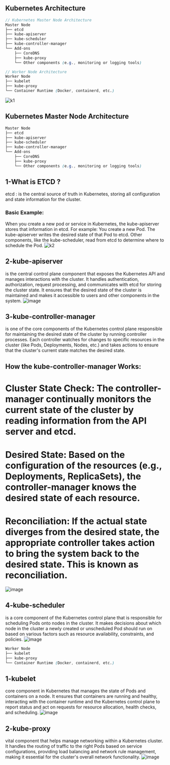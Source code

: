 ## Kubernetes Architecture
```scss
// Kubernetes Master Node Architecture
Master Node
├── etcd
├── kube-apiserver
├── kube-scheduler
├── kube-controller-manager
└── Add-ons
    ├── CoreDNS
    ├── kube-proxy
    └── Other components (e.g., monitoring or logging tools)

// Worker Node Architecture
Worker Node
├── kubelet
├── kube-proxy
└── Container Runtime (Docker, containerd, etc.)

```
![k1](https://github.com/user-attachments/assets/01eec61f-e5af-467a-85b7-696bef67b78e)



## Kubernetes Master Node Architecture

```scss
Master Node
├── etcd
├── kube-apiserver
├── kube-scheduler
├── kube-controller-manager
└── Add-ons
    ├── CoreDNS
    ├── kube-proxy
    └── Other components (e.g., monitoring or logging tools)
```

## 1-What is ETCD ? 
etcd : is the central source of truth in Kubernetes, storing all configuration and state information for the cluster.

### Basic Example:
When you create a new pod or service in Kubernetes, the kube-apiserver stores that information in etcd. For example:
You create a new Pod.
The kube-apiserver writes the desired state of that Pod to etcd.
Other components, like the kube-scheduler, read from etcd to determine where to schedule the Pod.
![k2](https://github.com/user-attachments/assets/4998c55b-82fb-42c5-b578-af310cd8ce14)

## 2-kube-apiserver
is the central control plane component that exposes the Kubernetes API and manages interactions with the cluster.
It handles authentication, authorization, request processing, and communicates with etcd for storing the cluster state.
It ensures that the desired state of the cluster is maintained and makes it accessible to users and other components in the system.
![image](https://github.com/user-attachments/assets/d638aca4-05e4-4f0f-abc4-e60f4e927d11)

## 3-kube-controller-manager
is one of the core components of the Kubernetes control plane responsible for maintaining the desired state of the cluster by running controller processes. Each controller watches for changes to specific resources in the cluster (like Pods, Deployments, Nodes, etc.) and takes actions to ensure that the cluster's current state matches the desired state.
## How the kube-controller-manager Works:
# Cluster State Check: The controller-manager continually monitors the current state of the cluster by reading information from the API server and etcd.
# Desired State: Based on the configuration of the resources (e.g., Deployments, ReplicaSets), the controller-manager knows the desired state of each resource.
# Reconciliation: If the actual state diverges from the desired state, the appropriate controller takes action to bring the system back to the desired state. This is known as reconciliation.
![image](https://github.com/user-attachments/assets/9b743bba-2f90-4434-9975-fef45571d342)

## 4-kube-scheduler 
is a core component of the Kubernetes control plane that is responsible for scheduling Pods onto nodes in the cluster. It makes decisions about which node in the cluster a newly created or unscheduled Pod should run on based on various factors such as resource availability, constraints, and policies.
![image](https://github.com/user-attachments/assets/dbaced5d-f74c-4cd2-86af-bb3002f3ae9e)

```scss
Worker Node
├── kubelet
├── kube-proxy
└── Container Runtime (Docker, containerd, etc.)
```
## 1-kubelet
core component in Kubernetes that manages the state of Pods and containers on a node. It ensures that containers are running and healthy, interacting with the container runtime and the Kubernetes control plane to report status and act on requests for resource allocation, health checks, and scheduling.
![image](https://github.com/user-attachments/assets/1811db4b-48a0-4b34-96aa-b425da97a835)

## 2-kube-proxy
vital component that helps manage networking within a Kubernetes cluster. It handles the routing of traffic to the right Pods based on service configurations, providing load balancing and network rule management, making it essential for the cluster's overall network functionality.
![image](https://github.com/user-attachments/assets/48a1f30f-b9e2-4394-adaf-ff6e48ad14e9)








